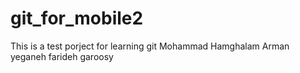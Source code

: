 # git_for_mobile2
This is a test porject for learning git
Mohammad Hamghalam
Arman yeganeh
farideh garoosy